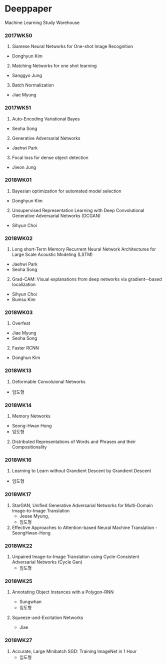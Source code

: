 # Deeppaper
Machine Learning Study Warehouse

### 2017WK50
1. Siamese Neural Networks for One-shot Image Recognition
  - Donghyun Kim
2. Matching Networks for one shot learning
  - Sanggyo Jung
3. Batch Normalization
  - Jiae Myung

### 2017WK51
1. Auto-Encoding Variational Bayes
  - Seoha Song
2. Generative Adversarial Networks
  - Jaehwi Park
3. Focal loss for dense object detection
  - Jiwon Jung

### 2018WK01
1. Bayesian optimization for automated model selection
  - Donghyun Kim
2. Unsupervised Representation Learning with Deep Convolutional Generative Adversarial Networks (DCGAN)
  - Sihyun Choi

### 2018WK02
1. Long short-Term Memory Recurrent Neural Network Architectures for Large Scale Acoustic Modeling (LSTM)
  - Jaehwi Park
  - Seoha Song
2. Grad-CAM: Visual explanations from deep networks via gradient--based localization
  - Sihyun Choi
  - Bumsu Kim

### 2018WK03
1. Overfeat
  - Jiae Myung
  - Seoha Song
2. Faster RCNN
  - Donghun Kim

### 2018WK13
1. Deformable Convoluional Networks
  - 임도형
  
### 2018WK14
1. Memory Networks
  - Seong-Hwan Hong
  - 임도형
2. Distributed Representations of Words and Phrases and their Compositionality

### 2018WK16
1. Learning to Learn without Grandient Descent by Grandient Descent
  - 임도형

### 2018WK17
1. StarGAN, Unified Generative Adversarial Networks for Multi-Domain Image-to-Image Translation
	- Jeeae Myung, 
	- 임도형
2. Effective Approaches to Attention-based Neural Machine Translation
		- SeongHwan-Hong
	
### 2018WK22
1. Unpaired Image-to-Image Translation using Cycle-Consistent Adversarial Networks (Cycle Gan)
	- 임도형
	
### 2018WK25
1. Annotating Object Instances with a Polygon-RNN
	- Sungwhan
	- 임도형

2. Squeeze-and-Excitation Networks
	- Jiae

### 2018WK27
1. Accurate, Large Minibatch SGD: Training ImageNet in 1 Hour
	- 임도형

